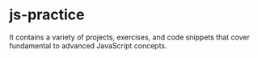 # js-practice
 It contains a variety of projects, exercises, and code snippets that cover fundamental to advanced JavaScript concepts.
